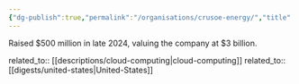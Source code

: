 ```yaml
---
{"dg-publish":true,"permalink":"/organisations/crusoe-energy/","title":"Crusoe Energy"}
---
```



Raised $500 million in late 2024, valuing the company at $3 billion.

related_to:: [[descriptions/cloud-computing\|cloud-computing]]
related_to:: [[digests/united-states\|United-States]]
